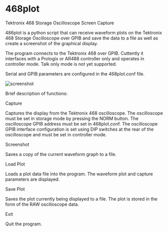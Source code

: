 # 468plot
Tektronix 468 Storage Oscilloscope Screen Capture

486plot is a python script that can receive waveform plots on the Tektronix 468 Storage Oscilloscope over GPIB and save the data to a file as well as create a screenshot of the graphical display.

The program connects to the Tektronix 468 over GPIB. Cuttently it interfaces with a Prologix or AR488 controller only and operates in controller mode. Talk only mode is not yet supported.

Serial and GPIB parameters are configured in the 468plot.conf file.

![screenshot](https://github.com/Twilight-Logic/468plot.git/screenshot.png)

Brief description of functions:


Capture

Captures the display from the Tektronix 468 oscilloscope. The oscilloscope must be set in storage mode by pressing the NORM button. The oscilloscope GPIB address must be set in 468plot.conf. The oscilloscope GPIB interface configuration is set using DIP switches at the rear of the oscilloscope and must be set in controller mode.


Screenshot

Saves a copy of the current waveform graph to a file.


Load Plot

Loads a plot data file into the program. The waveform plot and capture parameters are displayed.


Save Plot

Saves the plot currently being displayed to a file. The plot is stored in the form of the RAW oscilloscope data.


Exit

Quit the program.
